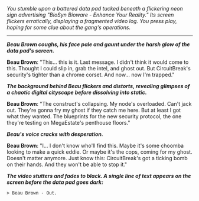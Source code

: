 
*You stumble upon a battered data pad tucked beneath a flickering neon sign advertising "BioSyn Bioware - Enhance Your Reality." Its screen flickers erratically, displaying a fragmented video log. You press play, hoping for some clue about the gang's operations.*

---

***Beau Brown coughs, his face pale and gaunt under the harsh glow of the data pad's screen.***

**Beau Brown**: "This… this is it. Last message. I didn't think it would come to this. Thought I could slip in, grab the intel, and ghost out. But CircuitBreak's security's tighter than a chrome corset. And now… now I'm trapped."

***The background behind Beau flickers and distorts, revealing glimpses of a chaotic digital cityscape before dissolving into static.***

**Beau Brown**: "The construct's collapsing. My node's overloaded. Can't jack out. They're gonna fry my ghost if they catch me here. But at least I got what they wanted. The blueprints for the new security protocol, the one they're testing on MegaEstate's penthouse floors."

***Beau's voice cracks with desperation.***

**Beau Brown**: "I… I don't know who'll find this. Maybe it's some choomba looking to make a quick eddie. Or maybe it's the cops, coming for my ghost. Doesn't matter anymore. Just know this: CircuitBreak's got a ticking bomb on their hands. And they won't be able to stop it."

***The video stutters and fades to black. A single line of text appears on the screen before the data pad goes dark:***

`> Beau Brown - Out.`



